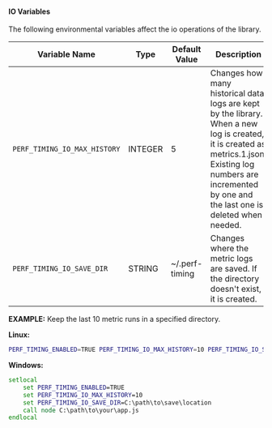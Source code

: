 #### IO Variables

The following environmental variables affect the io operations of the library.

| Variable Name | Type | Default Value | Description |
|---------------|------|---------------|-------------|
| `PERF_TIMING_IO_MAX_HISTORY` | INTEGER | 5 | Changes how many historical data logs are kept by the library. When a new log is created, it is created as metrics.1.json. Existing log numbers are incremented by one and the last one is deleted when needed. |
| `PERF_TIMING_IO_SAVE_DIR` | STRING | ~/.perf-timing | Changes where the metric logs are saved. If the directory doesn't exist, it is created. |

**EXAMPLE:** Keep the last 10 metric runs in a specified directory.

**Linux:**

```sh
PERF_TIMING_ENABLED=TRUE PERF_TIMING_IO_MAX_HISTORY=10 PERF_TIMING_IO_SAVE_DIR=/path/to/save/location node /path/to/your/app.js
```

**Windows:**

```bat
setlocal
    set PERF_TIMING_ENABLED=TRUE
    set PERF_TIMING_IO_MAX_HISTORY=10
    set PERF_TIMING_IO_SAVE_DIR=C:\path\to\save\location
    call node C:\path\to\your\app.js
endlocal
```